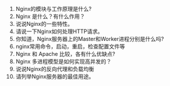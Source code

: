 1. Nginx的模块与工作原理是什么?
2. Nginx 是什么？有什么作用？
3. 说说Nginx的一些特性。
4. 请说一下Nginx如何处理HTTP请求。
5. 你知道，Nginx服务器上的Master和Worker进程分别是什么吗?
6. nginx常用命令，启动，重启，检查配置文件等
7. Nginx 和 Apache 比较，各有什么优缺点?
8. Nginx 多进程模型是如何实现高并发的？
9. 说说Nginx的反向代理和负载均衡
10. 请列举Nginx服务器的最佳用途。